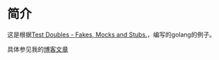 # 简介
这是根据[Test Doubles - Fakes, Mocks and Stubs.](https://dev.to/milipski/test-doubles---fakes-mocks-and-stubs)，编写的golang的例子。

具体参见我的[博客文章](https://ryanking8215.github.io/2019/test_doubles)
